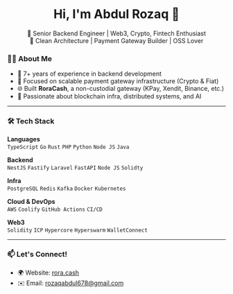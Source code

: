 <h1 align="center">Hi, I'm Abdul Rozaq 👋</h1>

<p align="center">
  🚀 Senior Backend Engineer | Web3, Crypto, Fintech Enthusiast <br/>
  🧠 Clean Architecture | Payment Gateway Builder | OSS Lover
</p>


### 👨‍💻 About Me

- 💼 7+ years of experience in backend development
- 🏦 Focused on scalable payment gateway infrastructure (Crypto & Fiat)
- 🌐 Built **RoraCash**, a non-custodial gateway (KPay, Xendit, Binance, etc.)
- 🧠 Passionate about blockchain infra, distributed systems, and AI

---

### 🛠 Tech Stack

**Languages**  
`TypeScript` `Go` `Rust` `PHP` `Python` `Node JS`  `Java`

**Backend**  
`NestJS` `Fastify` `Laravel` `FastAPI` `Node JS` `Solidty`

**Infra**  
`PostgreSQL` `Redis` `Kafka` `Docker` `Kubernetes`

**Cloud & DevOps**  
`AWS` `Coolify` `GitHub Actions` `CI/CD`

**Web3**  
`Solidity` `ICP` `Hypercore` `Hyperswarm` `WalletConnect`

---

### 📫 Let's Connect!

- 🌍 Website: [rora.cash](https://rora.cash)
- ✉️ Email: rozaqabdul678@gmail.com
